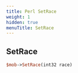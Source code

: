 ```yaml
---
title: Perl SetRace
weight: 1
hidden: true
menuTitle: SetRace
---
```

## SetRace
```perl
$mob->SetRace(int32 race)
```